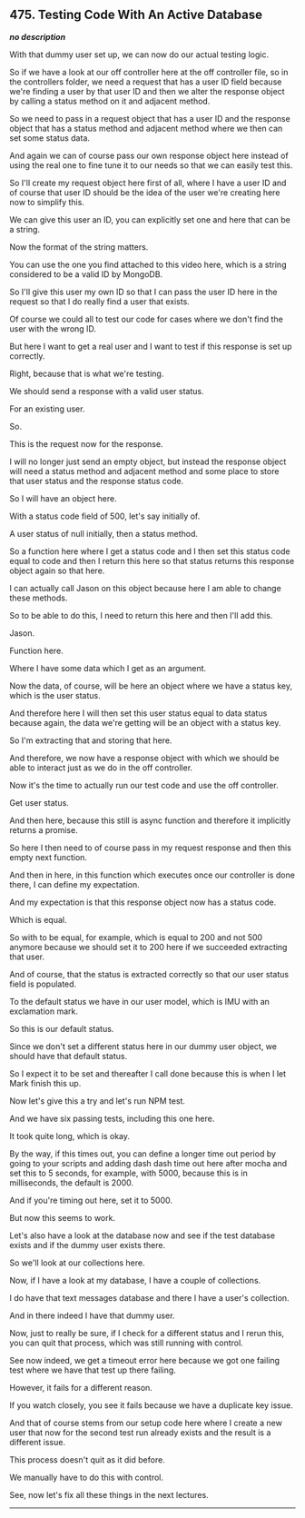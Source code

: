 ## 475. Testing Code With An Active Database

<strong><em>no description</em></strong>

With that dummy user set up, we can now do our actual testing logic. 

So if we have a look at our off controller here at the off controller file, so
in the controllers folder, we need a request that has a user ID field because
we're finding a user by that user ID and then we alter the response object by
calling a status method on it and adjacent method. 

So we need to pass in a request object that has a user ID and the response
object that has a status method and adjacent method where we then can set some
status data. 

And again we can of course pass our own response object here instead of using
the real one to fine tune it to our needs so that we can easily test this. 

So I'll create my request object here first of all, where I have a user ID and
of course that user ID should be the idea of the user we're creating here now to
simplify this. 

We can give this user an ID, you can explicitly set one and here that can be a
string. 

Now the format of the string matters. 

You can use the one you find attached to this video here, which is a string
considered to be a valid ID by MongoDB. 

So I'll give this user my own ID so that I can pass the user ID here in the
request so that I do really find a user that exists. 

Of course we could all to test our code for cases where we don't find the user
with the wrong ID. 

But here I want to get a real user and I want to test if this response is set up
correctly. 

Right, because that is what we're testing. 

We should send a response with a valid user status. 

For an existing user. 

So. 

This is the request now for the response. 

I will no longer just send an empty object, but instead the response object will
need a status method and adjacent method and some place to store that user
status and the response status code. 

So I will have an object here. 

With a status code field of 500, let's say initially of. 

A user status of null initially, then a status method. 

So a function here where I get a status code and I then set this status code
equal to code and then I return this here so that status returns this response
object again so that here. 

I can actually call Jason on this object because here I am able to change these
methods. 

So to be able to do this, I need to return this here and then I'll add this. 

Jason. 

Function here. 

Where I have some data which I get as an argument. 

Now the data, of course, will be here an object where we have a status key,
which is the user status. 

And therefore here I will then set this user status equal to data status because
again, the data we're getting will be an object with a status key. 

So I'm extracting that and storing that here. 

And therefore, we now have a response object with which we should be able to
interact just as we do in the off controller. 

Now it's the time to actually run our test code and use the off controller. 

Get user status. 

And then here, because this still is async function and therefore it implicitly
returns a promise. 

So here I then need to of course pass in my request response and then this empty
next function. 

And then in here, in this function which executes once our controller is done
there, I can define my expectation. 

And my expectation is that this response object now has a status code. 

Which is equal. 

So with to be equal, for example, which is equal to 200 and not 500 anymore
because we should set it to 200 here if we succeeded extracting that user. 

And of course, that the status is extracted correctly so that our user status
field is populated. 

To the default status we have in our user model, which is IMU with an
exclamation mark. 

So this is our default status. 

Since we don't set a different status here in our dummy user object, we should
have that default status. 

So I expect it to be set and thereafter I call done because this is when I let
Mark finish this up. 

Now let's give this a try and let's run NPM test. 

And we have six passing tests, including this one here. 

It took quite long, which is okay. 

By the way, if this times out, you can define a longer time out period by going
to your scripts and adding dash dash time out here after mocha and set this to 5
seconds, for example, with 5000, because this is in milliseconds, the default is
2000. 

And if you're timing out here, set it to 5000. 

But now this seems to work. 

Let's also have a look at the database now and see if the test database exists
and if the dummy user exists there. 

So we'll look at our collections here. 

Now, if I have a look at my database, I have a couple of collections. 

I do have that text messages database and there I have a user's collection. 

And in there indeed I have that dummy user. 

Now, just to really be sure, if I check for a different status and I rerun this,
you can quit that process, which was still running with control. 

See now indeed, we get a timeout error here because we got one failing test
where we have that test up there failing. 

However, it fails for a different reason. 

If you watch closely, you see it fails because we have a duplicate key issue. 

And that of course stems from our setup code here where I create a new user that
now for the second test run already exists and the result is a different issue. 

This process doesn't quit as it did before. 

We manually have to do this with control. 

See, now let's fix all these things in the next lectures. 

---